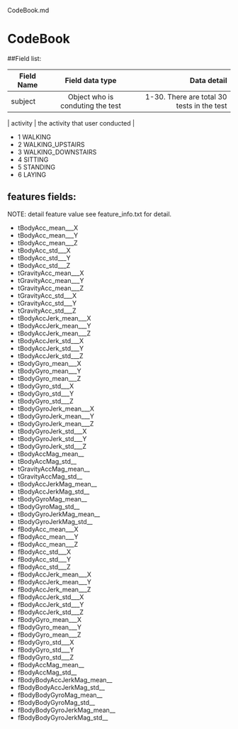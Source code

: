 CodeBook.md
# CodeBook

##Field list: 

| Field Name    | Field data type | Data detail  |
| ------------- |:-------------:|-----:|
| subject      | Object who is conduting the test | 1-30. There are total 30 tests in the test |

| activity    | the activity that user conducted  |  

+ 1 WALKING 
+ 2 WALKING_UPSTAIRS 
+ 3 WALKING_DOWNSTAIRS
+ 4 SITTING
+ 5 STANDING
+ 6 LAYING 

## features fields: 

NOTE: detail feature value see feature_info.txt for detail. 

 + tBodyAcc_mean___X
 + tBodyAcc_mean___Y
 + tBodyAcc_mean___Z
 + tBodyAcc_std___X
 + tBodyAcc_std___Y
 + tBodyAcc_std___Z
 + tGravityAcc_mean___X
 + tGravityAcc_mean___Y
 + tGravityAcc_mean___Z
 + tGravityAcc_std___X
 + tGravityAcc_std___Y
 + tGravityAcc_std___Z
 + tBodyAccJerk_mean___X
 + tBodyAccJerk_mean___Y
 + tBodyAccJerk_mean___Z
 + tBodyAccJerk_std___X
 + tBodyAccJerk_std___Y
 + tBodyAccJerk_std___Z
 + tBodyGyro_mean___X
 + tBodyGyro_mean___Y
 + tBodyGyro_mean___Z
 + tBodyGyro_std___X
 + tBodyGyro_std___Y
 + tBodyGyro_std___Z
 + tBodyGyroJerk_mean___X
 + tBodyGyroJerk_mean___Y
 + tBodyGyroJerk_mean___Z
 + tBodyGyroJerk_std___X
 + tBodyGyroJerk_std___Y
 + tBodyGyroJerk_std___Z
 + tBodyAccMag_mean__
 + tBodyAccMag_std__
 + tGravityAccMag_mean__
 + tGravityAccMag_std__
 + tBodyAccJerkMag_mean__
 + tBodyAccJerkMag_std__
 + tBodyGyroMag_mean__
 + tBodyGyroMag_std__
 + tBodyGyroJerkMag_mean__
 + tBodyGyroJerkMag_std__
 + fBodyAcc_mean___X
 + fBodyAcc_mean___Y
 + fBodyAcc_mean___Z
 + fBodyAcc_std___X
 + fBodyAcc_std___Y
 + fBodyAcc_std___Z
 + fBodyAccJerk_mean___X
 + fBodyAccJerk_mean___Y
 + fBodyAccJerk_mean___Z
 + fBodyAccJerk_std___X
 + fBodyAccJerk_std___Y
 + fBodyAccJerk_std___Z
 + fBodyGyro_mean___X
 + fBodyGyro_mean___Y
 + fBodyGyro_mean___Z
 + fBodyGyro_std___X
 + fBodyGyro_std___Y
 + fBodyGyro_std___Z
 + fBodyAccMag_mean__
 + fBodyAccMag_std__
 + fBodyBodyAccJerkMag_mean__
 + fBodyBodyAccJerkMag_std__
 + fBodyBodyGyroMag_mean__
 + fBodyBodyGyroMag_std__
 + fBodyBodyGyroJerkMag_mean__
 + fBodyBodyGyroJerkMag_std__